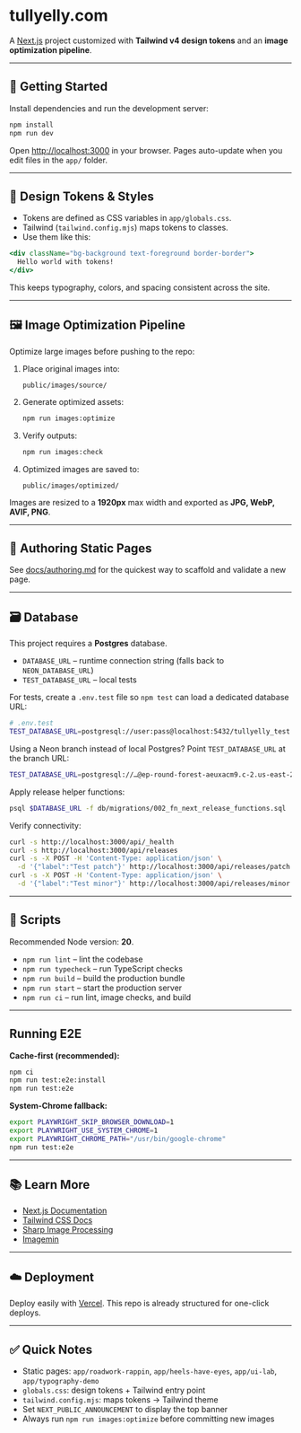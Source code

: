 # tullyelly.com

A [Next.js](https://nextjs.org) project customized with **Tailwind v4 design tokens** and an **image optimization pipeline**.

---

## 🚀 Getting Started

Install dependencies and run the development server:

```bash
npm install
npm run dev
```

Open [http://localhost:3000](http://localhost:3000) in your browser.
Pages auto-update when you edit files in the `app/` folder.

---

## 🎨 Design Tokens & Styles

* Tokens are defined as CSS variables in `app/globals.css`.
* Tailwind (`tailwind.config.mjs`) maps tokens to classes.
* Use them like this:

```jsx
<div className="bg-background text-foreground border-border">
  Hello world with tokens!
</div>
```

This keeps typography, colors, and spacing consistent across the site.

---

## 🖼️ Image Optimization Pipeline

Optimize large images before pushing to the repo:

1. Place original images into:

   ```
   public/images/source/
   ```

2. Generate optimized assets:

   ```bash
   npm run images:optimize
   ```

3. Verify outputs:

   ```bash
   npm run images:check
   ```

4. Optimized images are saved to:

   ```
   public/images/optimized/
   ```

Images are resized to a **1920px** max width and exported as **JPG, WebP, AVIF, PNG**.

---

## 📝 Authoring Static Pages

See [docs/authoring.md](docs/authoring.md) for the quickest way to scaffold and validate a new page.

---

## 🗃️ Database

This project requires a **Postgres** database.

- `DATABASE_URL` – runtime connection string (falls back to `NEON_DATABASE_URL`)
- `TEST_DATABASE_URL` – local tests

For tests, create a `.env.test` file so `npm test` can load a dedicated database URL:

```bash
# .env.test
TEST_DATABASE_URL=postgresql://user:pass@localhost:5432/tullyelly_test
```

Using a Neon branch instead of local Postgres? Point `TEST_DATABASE_URL` at the branch URL:

```bash
TEST_DATABASE_URL=postgresql://…@ep-round-forest-aeuxacm9.c-2.us-east-2.aws.neon.tech/tullyelly_db?sslmode=require&channel_binding=require
```

Apply release helper functions:

```bash
psql $DATABASE_URL -f db/migrations/002_fn_next_release_functions.sql
```

Verify connectivity:

```bash
curl -s http://localhost:3000/api/_health
curl -s http://localhost:3000/api/releases
curl -s -X POST -H 'Content-Type: application/json' \
  -d '{"label":"Test patch"}' http://localhost:3000/api/releases/patch # mutates data
curl -s -X POST -H 'Content-Type: application/json' \
  -d '{"label":"Test minor"}' http://localhost:3000/api/releases/minor # mutates data
```

---

## 📜 Scripts

Recommended Node version: **20**.

* `npm run lint` – lint the codebase
* `npm run typecheck` – run TypeScript checks
* `npm run build` – build the production bundle
* `npm run start` – start the production server
* `npm run ci` – run lint, image checks, and build

---

## Running E2E

**Cache-first (recommended):**

```bash
npm ci
npm run test:e2e:install
npm run test:e2e
```

**System-Chrome fallback:**

```bash
export PLAYWRIGHT_SKIP_BROWSER_DOWNLOAD=1
export PLAYWRIGHT_USE_SYSTEM_CHROME=1
export PLAYWRIGHT_CHROME_PATH="/usr/bin/google-chrome"
npm run test:e2e
```

---

## 📚 Learn More

* [Next.js Documentation](https://nextjs.org/docs)
* [Tailwind CSS Docs](https://tailwindcss.com/docs)
* [Sharp Image Processing](https://sharp.pixelplumbing.com/)
* [Imagemin](https://github.com/imagemin/imagemin)

---

## ☁️ Deployment

Deploy easily with [Vercel](https://vercel.com/new).
This repo is already structured for one-click deploys.

---

## ✅ Quick Notes

* Static pages: `app/roadwork-rappin`, `app/heels-have-eyes`, `app/ui-lab`, `app/typography-demo`
* `globals.css`: design tokens + Tailwind entry point
* `tailwind.config.mjs`: maps tokens → Tailwind theme
* Set `NEXT_PUBLIC_ANNOUNCEMENT` to display the top banner
* Always run `npm run images:optimize` before committing new images
